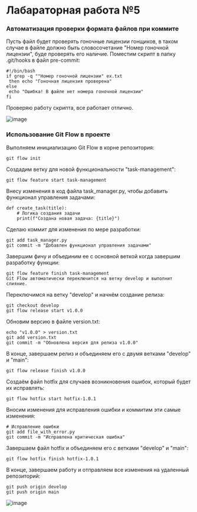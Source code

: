 # Лабараторная работа №5
### Автоматизация проверки формата файлов при коммите

Пусть файл будет проверять гоночные лицензии гонщиков, в таком случае в файле должно быть словосочетание "Номер гоночной лицензии", будe проверять его наличие. Поместим скрипт в папку .git/hooks в файл pre-commit:

```
#!/bin/bash
if grep -q ""Номер гоночной лицензии" ex.txt
 then echo "Гоночная лицензия проверена"
else
 echo "Ошибка! В файле нет номера гоночной лицензии"
fi
```

Проверяю работу скрипта, все работает отлично.

![image](https://github.com/user-attachments/assets/80ec7676-7351-4337-836d-2a0e186a4843)

### Использование Git Flow в проекте

Выполняем инициализацию Git Flow в корне репозитория:
```
git flow init
```
Создадим ветку для новой функциональности "task-management":
```
git flow feature start task-management
```
Внесу изменения в код файла task_manager.py, чтобы добавить функционал управления задачами:
```
def create_task(title):
    # Логика создания задачи
    print(f"Создана новая задача: {title}")
```
Сделаю коммит для изменения по мере разработки:
```
git add task_manager.py
git commit -m "Добавлен функционал управления задачами"
```
Завершим фичу и объединим ее с основной веткой когда завершим разработку функции:
```
git flow feature finish task-management
Git Flow автоматически переключится на ветку develop и выполнит слияние.
```
Переключимся на ветку "develop" и начнём создание релиза:
```
git checkout develop
git flow release start v1.0.0
```
Обновим версию в файле version.txt:
```
echo "v1.0.0" > version.txt
git add version.txt
git commit -m "Обновлена версия для релиза v1.0.0"
```
В конце, завершаем релиз и объединяем его с двумя ветками "develop" и "main":
```
git flow release finish v1.0.0
```
Создаём файл hotfix для случаев возникновения ошибок, который будет их исправлять:
```
git flow hotfix start hotfix-1.0.1
```
Вносим изменения для исправления ошибки и коммитим эти самые изменения:
```
# Исправление ошибки
git add file_with_error.py
git commit -m "Исправлена критическая ошибка"
```
Завершаем файл hotfix и объединяем его с ветками "develop" и "main":
```
git flow hotfix finish hotfix-1.0.1
```
В конце, завершаем работу и отправляем все изменения на удаленный репозиторий:
```
git push origin develop
git push origin main
```
![image](https://github.com/user-attachments/assets/dc3737a2-c21a-4277-8113-0d0a2444e9e7)


